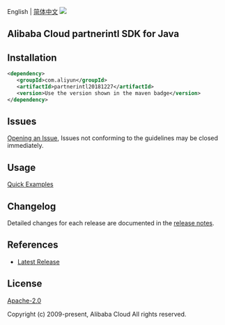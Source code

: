 English | [简体中文](README-CN.md)
![](https://aliyunsdk-pages.alicdn.com/icons/AlibabaCloud.svg)

## Alibaba Cloud partnerintl SDK for Java

## Installation

```xml
<dependency>
   <groupId>com.aliyun</groupId>
   <artifactId>partnerintl20181227</artifactId>
   <version>Use the version shown in the maven badge</version>
</dependency>
```

## Issues
[Opening an Issue](https://github.com/aliyun/alibabacloud-java-sdk/issues/new), Issues not conforming to the guidelines may be closed immediately.

## Usage
[Quick Examples](https://github.com/aliyun/alibabacloud-java-sdk/blob/master/docs/0-Examples-EN.md#quick-examples)

## Changelog
Detailed changes for each release are documented in the [release notes](./ChangeLog.txt).

## References
* [Latest Release](https://github.com/aliyun/alibabacloud-java-sdk/)

## License
[Apache-2.0](http://www.apache.org/licenses/LICENSE-2.0)

Copyright (c) 2009-present, Alibaba Cloud All rights reserved.